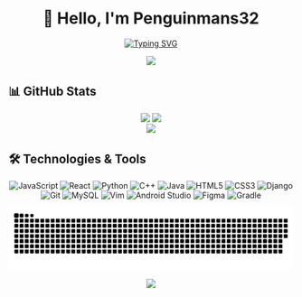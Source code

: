 <h1 align="center">👋 Hello, I'm Penguinmans32</h1>

<p align="center">
  <a href="https://github.com/Penguinmans32">
    <img src="https://readme-typing-svg.herokuapp.com?font=Fira+Code&pause=1000&color=F8F8F8&center=true&vCenter=true&random=false&width=435&lines=Full+Stack+Developer;Software+Engineer;Always+Learning+New+Things" alt="Typing SVG" />
  </a>
</p>

<div align="center">
  <img src="https://media4.giphy.com/media/nguAwtOo4nxAY/200w.gif?cid=6c09b952gejhz6ux1ueklfnps9sapshcyk0uzaq484larqjn&ep=v1_gifs_search&rid=200w.gif&ct=g" width="200" />
</div>

## 📊 GitHub Stats

<div align="center">
  <img src="https://github-readme-stats.vercel.app/api?username=Penguinmans32&show_icons=true&theme=tokyonight&hide_border=true&include_all_commits=true&count_private=true" height="150" />
  <img src="https://github-readme-streak-stats.herokuapp.com/?user=Penguinmans32&theme=tokyonight&hide_border=true" height="150" />
</div>

<div align="center">
  <img src="https://github-readme-stats.vercel.app/api/top-langs/?username=Penguinmans32&theme=tokyonight&hide_border=true&layout=compact" height="150" />
</div>

## 🛠️ Technologies & Tools

<div align="center">
  
  ![JavaScript](https://img.shields.io/badge/-JavaScript-F7DF1E?style=for-the-badge&logo=javascript&logoColor=black)
  ![React](https://img.shields.io/badge/-React-61DAFB?style=for-the-badge&logo=react&logoColor=black)
  ![Python](https://img.shields.io/badge/-Python-3776AB?style=for-the-badge&logo=python&logoColor=white)
  ![C++](https://img.shields.io/badge/-C++-00599C?style=for-the-badge&logo=c%2B%2B&logoColor=white)
  ![Java](https://img.shields.io/badge/-Java-007396?style=for-the-badge&logo=java&logoColor=white)
  ![HTML5](https://img.shields.io/badge/-HTML5-E34F26?style=for-the-badge&logo=html5&logoColor=white)
  ![CSS3](https://img.shields.io/badge/-CSS3-1572B6?style=for-the-badge&logo=css3&logoColor=white)
  ![Django](https://img.shields.io/badge/-Django-092E20?style=for-the-badge&logo=django&logoColor=white)
  ![Git](https://img.shields.io/badge/-Git-F05032?style=for-the-badge&logo=git&logoColor=white)
  ![MySQL](https://img.shields.io/badge/-MySQL-4479A1?style=for-the-badge&logo=mysql&logoColor=white)
  ![Vim](https://img.shields.io/badge/-Vim-019733?style=for-the-badge&logo=vim&logoColor=white)
  ![Android Studio](https://img.shields.io/badge/-Android%20Studio-3DDC84?style=for-the-badge&logo=android-studio&logoColor=white)
  ![Figma](https://img.shields.io/badge/-Figma-F24E1E?style=for-the-badge&logo=figma&logoColor=white)
  ![Gradle](https://img.shields.io/badge/-Gradle-02303A?style=for-the-badge&logo=gradle&logoColor=white)
  
</div>

![Snake animation](https://github.com/Penguinmans32/Penguinmans32/blob/output/snake.svg)

<div align="center">
  <img src="https://komarev.com/ghpvc/?username=Penguinmans32&color=blueviolet&style=for-the-badge" />
</div>

